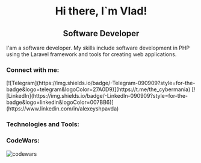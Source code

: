 <h1 align="center">Hi there,  I`m Vlad!</h1>
<h2 align="center"> Software Developer </h2>

I'am a software developer. My skills include software development in PHP using the Laravel framework and tools for creating web applications.
<br>

<h3 align="left">Connect with me:</h3>

<p align="left">
  [![Telegram](https://img.shields.io/badge/-Telegram-090909?style=for-the-badge&logo=telegram&logoColor=27A0D9)](https://t.me/the_cybermania)
  [![LinkedIn](https://img.shields.io/badge/-LinkedIn-090909?style=for-the-badge&logo=linkedin&logoColor=007BB6)](https://www.linkedin.com/in/alexeyshpavda)
</p>

<h3 align="left">Technologies and Tools:</h3>

<p align="left">
 
</p>


  

<h3 align="left">CodeWars:</h3>

![codewars](https://www.codewars.com/users/Leevladislove/badges/small)
